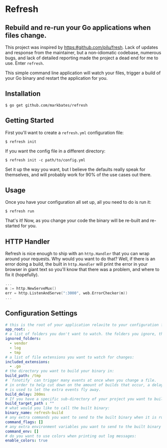 # Refresh

## Rebuild and re-run your Go applications when files change.

This project was inspired by [https:#github.com/pilu/fresh](https:#github.com/pilu/fresh). Lack of updates and response from the maintainer, but a non-idiomatic codebase, numerous bugs, and lack of detailed reporting made the project a dead end for me to use. Enter `refresh`.

This simple command line application will watch your files, trigger a build of your Go binary and restart the application for you.

## Installation

```
$ go get github.com/markbates/refresh
```

## Getting Started

First you'll want to create a `refresh.yml` configuration file:

```
$ refresh init
```

If you want the config file in a different directory:

```
$ refresh init -c path/to/config.yml
```

Set it up the way you want, but I believe the defaults really speak for themselves, and will probably work for 90% of the use cases out there.

## Usage

Once you have your configuration all set up, all you need to do is run it:

```
$ refresh run
```

That's it! Now, as you change your code the binary will be re-built and re-started for you.

## HTTP Handler

Refresh is nice enough to ship with an `http.Handler` that you can wrap around your requests. Why would you want to do that?
Well, if there is an error doing a build, the built in `http.Handler` will print the error in your browser in giant text so you'll know that
there was a problem, and where to fix it (hopefully).

```go
...
m := http.NewServeMux()
err = http.ListenAndServe(":3000", web.ErrorChecker(m))
...
```

## Configuration Settings

```yml
# this is the root of your application relavite to your configuration file:
app_root: .
# a list of folders you don't want to watch. the folders you ignore, the faster things will be:
ignored_folders:
  - vendor
  - log
  - tmp
# a list of file extensions you want to watch for changes:
included_extensions:
  - .go
# the directory you want to build your binary in:
build_path: /tmp
# `fsnotify` can trigger many events at once when you change a file.
# in order to help cut down on the amount of builds that occur, a delay
# is used to let the extra events fly away.
build_delay: 200ms
# If you have a specific sub-directory of your project you want to build
build_target_path : ""
# what would you like to call the built binary:
binary_name: refresh-build
# any extra commands you want to send to the built binary when it is run:
command_flags: []
# any extra environment variables you want to send to the built binary when it is run:
command_env: []
# do you want to use colors when printing out log messages:
enable_colors: true
```
